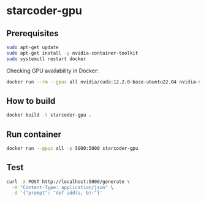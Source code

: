 # starcoder-gpu

## Prerequisites

```bash
sudo apt-get update
sudo apt-get install -y nvidia-container-toolkit
sudo systemctl restart docker
```

Checking GPU availability in Docker:

```bash
docker run --rm --gpus all nvidia/cuda:12.2.0-base-ubuntu22.04 nvidia-smi
```

## How to build

```bash
docker build -t starcoder-gpu .
```

## Run container

```bash
docker run --gpus all -p 5000:5000 starcoder-gpu
```

## Test

```bash
curl -X POST http://localhost:5000/generate \
  -H "Content-Type: application/json" \
  -d '{"prompt": "def add(a, b):"}'
```

